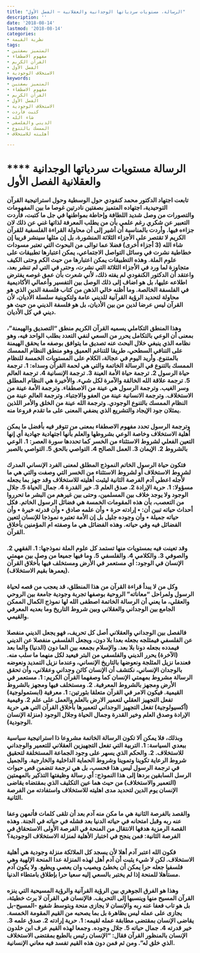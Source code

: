 ```yaml
---
title: "الرسالة، مستويات سردياتها الوجدانية والعقلانية – الفصل الأول"
description: ''
date: '2018-08-14'
lastmod: '2018-08-14'
categories:
- نظرية القيمة
tags:
- المتميز بصفتين
- مفهوم الاصطفاء
- القرآن الكريم
- الفصل الأول
- الاستخلاف الوجودية
keywords:
- المتميز بصفتين
- مفهوم الاصطفاء
- القرآن الكريم
- الفصل الأول
- الاستخلاف الوجودية
- كتبت فأردت
- شاء الله
- الديني والفلسفي
- الممسك بالتنوع
- أهليته للاستخلاف

---
```

# **** **الرسالة مستويات سردياتها الوجدانية والعقلانية الفصل الأول**

### تابعت اجتهاد الدكتور محمد كنفودي حول الوسطية وحول استراتيجية القرآن التوحيدية، اجتهاده المتميز بصفتين نادرتين غوصا ما بين المفهومات والتصورات من وصل شديد اللطافة وإحاطة بمواطنها في جل ما كتبت، فأردت التعبير عن شكري رغم علمي بأن من يطلب المعرفة لذاتها غني عن ذلك لان جزاءه فيها. وأردت بالمناسبة أن أشير إلى أن محاولة القراءة الفلسفية للقرآن الكريم لا تقتصر على الأجزاء الثلاثة المنشورة، بل إن مثلها سينشر قريبا إن شاء الله (3 أجزاء أخرى) فضلا عما توالى من البحوث التي تعتبر مسودات خطاطية نشرت في وسائل التواصل الاجتماعي، يمكن اعتبارها تطبيقات على علوم الملة. وهذه التطبيقات يمكن اعتبارها من حيث الكم وحتى الكيف متجاوزة لما ورد في الأجزاء الثلاثة التي نشرت، وحتى في التي لم تنشر بعد، واعتقد أن الدكتور الكنفودي لم يفته ذلك، لأني شعرت بأن عمق غوصه يفترض اطلاعه عليها، بل هو اضاف إلى ذلك الوصل بين التفسير وأعمالي الأكاديمية في الفلسفة الخالصة. وما أظنه خالي الذهن من كتاب فلسفة الدين الذي هو محاولة لتحديد الرؤية القرآنية للديني عامة ولتكوينية سلسلة الأديان، لأن القرآن ليس عرضا لدين من بين الأديان، بل هو فلسفة الديني من حيث هو ديني في كل الأديان.

### وهذا المنطق التكاملي يسميه القرآن الكريم منطق “التصديق والهيمنة”، بمعنى أن الوعي بالتكامل يحرر من السعي لنفي التعدد بطلب الواحد فيه، وهو نظامه الذي ينبغي خلال البحث عنه تصديق ما يتوافق بوصفه ما يحقق الهيمنة على التنافي السطحي، طريقا للتناغم العميق وهو منطق النظام الممسك بالمتنوع. وأريد اليوم في عجالة، الكلام على المستويات الخمسة للنظام الممسك بالتنوع في الرسالة الخاتمة والتي هي لحمة القرآن وسداه: 1. ترجمة حياة الرسول 2. ترجمة حياة الأمة العينة 3. ترجمة الإنسانية 4. ترجمة العالم 5. ترجمة علاقة الله الخالقة والآمرة لكل شيء. والأخيرة هي النظام المطلق وسر الغيب. وترجمة الرسول هي عينة من الاصطفاء. وترجمة الأمة عينة من الاستخلاف. وترجمة الانسانية عينة من العفو والاجتباء. وترجمة العالم عينة من النظام الممسك بالتنوع الوجودي. وترجمة الله عينة من الخلق والأمر اللذين يمثلان جود الإيجاد والتشريع الذي يضفي المعنى على ما تقدم فروعا منه.

### وترجمة الرسول تحدد مفهوم الاصطفاء بمعنى من تتوفر فيه بأفضل ما يمكن أهلية الاستخلاف وخاصة الوعي بشروطها والعلم بأنها اجتهادية جهادية أي إنها التعين الفعلي لشروط الاستثناء من الخسر كما تحددها سورة العصر: 1. الوعي بالشروط 2. الإيمان 3. العمل الصالح 4. التواصي بالحق 5. التواصي بالصبر

### فتكون حياة الرسول الخاتم النموذج المطلق لمعنى الفرد الإنساني المدرك لشروط الاستخلاف أو لشروط الاستثناء من الخسر التي وصفت والتي هي ما لأجله اعطي آدم الفرصة الثانية ليثبت أهليته للاستخلاف وقد جهز بما يجعله مسؤولا: 1. حرية الإرادة 2. صدق العلم 3. خير القدرة 4. جمال الحياة 5. جلال الوجود ولا يوجد خلاف بين المسلمين، وحتى بين غيرهم من البشر ما تحرروا من التعصب، بأن هذه المقومات الخمسة هي فضائل الرسول الخاتم. فكل أحداث حياته تبين أن: • إرادته حرة • وأن علمه صادق • وأن قدرته خيرة • وأن حياته جميلة • وأن وجوده جليل بل إن الأمة تعتبره نموذجا للإنسان لتعين الفضائل فيه وفي حياته. وهذه الفضائل هي ما وصفته ام المؤمنين بأخلاق القرآن.

### وقد تعينت فيه بمستويات منها تستمد كل علوم الملة نموذجها: 1. الفقهي 2. والصوفي 3. والكلامي 4. والفلسفي 5. وما فيها جميعا من وصل بين مهمتي الإنسان في الوجود: أي مستعمر في الأرض ومستخلف فيها بأخلاق القرآن (يعمرها بقيم الاستخلاف).

### وكل من لا يبدأ قراءة القرآن من هذا المنطلق، قد يعجب من قصه لحياة الرسول ولمراحل “معاناته” الروحية بوصفها تجربة وجودية جامعة بين الروحي والعقلي، ما يعني أن الرسالة الخاتمة اصطفى الله لها نموذج الكمال الممكن الجامع بين الوجداني والعقلاني وبين شروط التاريخ وما بعديه المعرفي والقيمي.

### فالفصل بين الوجداني والعقلاني أصل كل تحريف، فهو يجعل الديني منفصلا عن الفلسفي فيمثلجه بجعله بعدا بلا دون، ويجعل الفلسفي منفصلا عن الديني فيمدده بجعله دونا بلا بعد. والإسلام بجمعه بين الما دون (الدنيا) والما بعد (الآخرة) يحرر الديني والفلسفي من البتر فيعيد لكل منهما ما سلب منه. فعندما نزيل المثلجة ونعوضها بالتاريخ الإنساني، وعندما نزيل التمديد ونعوضه بالوجدان الإنساني، نكتشف أن الإنسان كائن وجداني وعقلاني، وأن تحقق الرسالة مشروط بمهمتي الإنسان كما وصفهما القرآن الكريم: 1. مستعمر في الأرض ومجهز بالشروط المعرفية. 2. ومستخلف فيها ومجهز بالشروط القيمية. فيكون الامر في القرآن متعلقا بثورتين: 1. معرفية (ابستمولوجية) تفعل التجهيز العقلي لتعمير الارض بالعلم والعمل على علم 2. وقيمية (أكسيولوجية) تفعل التجهيز الوجداني لتعميرها بأخلاق القرآن التي هي حرية الإرادة وصدق العلم وخير القدرة وجمال الحياة وجلال الوجود (منزلة الإنسان الوجودية).

### وبذلك، فلا يمكن ألا تكون الرسالة الخاتمة مشروعا ذا استراتيجية سياسية ببعدي السياسة: 1. التربية التي تفعل التجهيزين العقلاني للتعمير والوجداني للاستخلاف. 2. والحكم الذي يسهر على وجود الجماعة المستخلفة لتحقيق شروط الرعاية تكوينا وتموينا وشروط الحماية الداخلية والخارجية. والجميل في ترجمة الرسول ليس هذا فحسب، بل هي ترجمة تتضمن قص حيوات الرسل السابقين بردها إلى هذا النموذج: أي رسالة وظيفتها التذكير بالمهمتين (التعمير والاستخلاف) من حيث هما عين التكليف الذي بمقتضاه يقاضى الإنسان يوم الدين لتحديد مدى اهليته للاستخلاف واستفادته من الفرصة الثانية.

### والقصد بالفرصة الثانية هي ما مكن منه آدم بعد أن تلقى كلمات فأتمهن وعفا عنه ربه وقبل امتحانه في حياته الدنيا بعد فشله في حياته في الجنة. وهذه القصة الرمزية هدفها الانتقال من المنحة في الفرصة الأولى الاستحقاق في الفرصة الثانية: فمن ينجح في اختبار الأهلية لمنزلة الاستخلاف الوجودية؟

### فكون الله اعتبر آدم أهلا لأن يسجد كل الملائكة منزلة وجودية هي أهلية الاستخلاف. لكن لا شيء يثبت أن آدم أهل لهذه المنزلة عدا المنحة الإلهية وهي فلسفيا جعله حرا يمكن أن يخطئ ويصيب وان يعصي ويطيع. ولا يكون آدم مستأهلا للمنحة إذا لم يختبر بالسعي إليه سعيا حرا بإطلاق بامتطاء الدنيا.

### وهذا هو الفرق الجوهري بين الرؤية القرآنية والرؤية المسيحية التي ينزه القرآن المسيح منها وينسبها إلى التحريف. فالإنسان في القرآن لا يرث خطيئة، بل هو تاب فعفا عنه ربه والإنسان لا يجازى منحة وبتوسط شفيع -المسيح-بل يجازى على عمله ليس بظاهرة بل بما يصحبه من القيم المقومة الخمسة. يقاضى الإنسان بمقتضى مطابقة عمله لقيمه: 1. حرية إرادته 2. صدق علمه 3. خير قدرته 4. جمال حياته 5. جلال وجوده. وجمعا لهذه القيم عرف ابن خلدون الإنسان بالمنظور القرآن فقال: “الإنسان رئيس بالطبع بمقتضى الاستخلاف الذي خلق له”. ومن ثم فمن دون هذه القيم تفسد فيه معاني الإنسانية.

###
